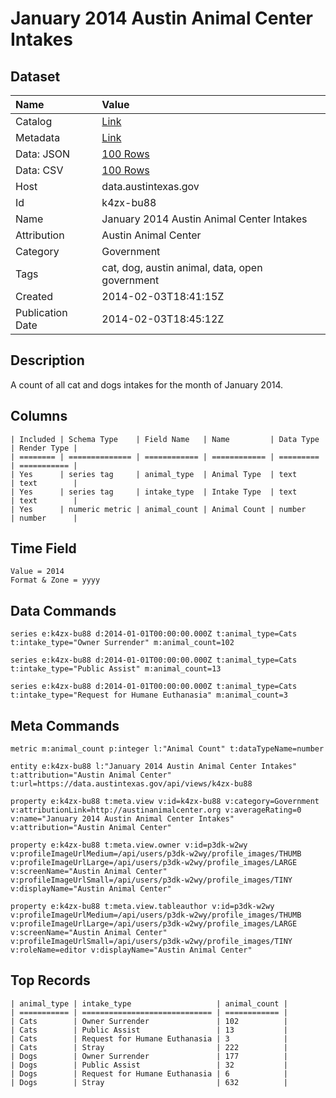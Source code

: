 # January 2014 Austin Animal Center Intakes

## Dataset

| Name | Value |
| :--- | :---- |
| Catalog | [Link](https://catalog.data.gov/dataset/january-2014-austin-animal-center-intakes) |
| Metadata | [Link](https://data.austintexas.gov/api/views/k4zx-bu88) |
| Data: JSON | [100 Rows](https://data.austintexas.gov/api/views/k4zx-bu88/rows.json?max_rows=100) |
| Data: CSV | [100 Rows](https://data.austintexas.gov/api/views/k4zx-bu88/rows.csv?max_rows=100) |
| Host | data.austintexas.gov |
| Id | k4zx-bu88 |
| Name | January 2014 Austin Animal Center Intakes |
| Attribution | Austin Animal Center |
| Category | Government |
| Tags | cat, dog, austin animal, data, open government |
| Created | 2014-02-03T18:41:15Z |
| Publication Date | 2014-02-03T18:45:12Z |

## Description

A count of all cat and dogs intakes for the month of January 2014.

## Columns

```ls
| Included | Schema Type    | Field Name   | Name         | Data Type | Render Type |
| ======== | ============== | ============ | ============ | ========= | =========== |
| Yes      | series tag     | animal_type  | Animal Type  | text      | text        |
| Yes      | series tag     | intake_type  | Intake Type  | text      | text        |
| Yes      | numeric metric | animal_count | Animal Count | number    | number      |
```

## Time Field

```ls
Value = 2014
Format & Zone = yyyy
```

## Data Commands

```ls
series e:k4zx-bu88 d:2014-01-01T00:00:00.000Z t:animal_type=Cats t:intake_type="Owner Surrender" m:animal_count=102

series e:k4zx-bu88 d:2014-01-01T00:00:00.000Z t:animal_type=Cats t:intake_type="Public Assist" m:animal_count=13

series e:k4zx-bu88 d:2014-01-01T00:00:00.000Z t:animal_type=Cats t:intake_type="Request for Humane Euthanasia" m:animal_count=3
```

## Meta Commands

```ls
metric m:animal_count p:integer l:"Animal Count" t:dataTypeName=number

entity e:k4zx-bu88 l:"January 2014 Austin Animal Center Intakes" t:attribution="Austin Animal Center" t:url=https://data.austintexas.gov/api/views/k4zx-bu88

property e:k4zx-bu88 t:meta.view v:id=k4zx-bu88 v:category=Government v:attributionLink=http://austinanimalcenter.org v:averageRating=0 v:name="January 2014 Austin Animal Center Intakes" v:attribution="Austin Animal Center"

property e:k4zx-bu88 t:meta.view.owner v:id=p3dk-w2wy v:profileImageUrlMedium=/api/users/p3dk-w2wy/profile_images/THUMB v:profileImageUrlLarge=/api/users/p3dk-w2wy/profile_images/LARGE v:screenName="Austin Animal Center" v:profileImageUrlSmall=/api/users/p3dk-w2wy/profile_images/TINY v:displayName="Austin Animal Center"

property e:k4zx-bu88 t:meta.view.tableauthor v:id=p3dk-w2wy v:profileImageUrlMedium=/api/users/p3dk-w2wy/profile_images/THUMB v:profileImageUrlLarge=/api/users/p3dk-w2wy/profile_images/LARGE v:screenName="Austin Animal Center" v:profileImageUrlSmall=/api/users/p3dk-w2wy/profile_images/TINY v:roleName=editor v:displayName="Austin Animal Center"
```

## Top Records

```ls
| animal_type | intake_type                   | animal_count | 
| =========== | ============================= | ============ | 
| Cats        | Owner Surrender               | 102          | 
| Cats        | Public Assist                 | 13           | 
| Cats        | Request for Humane Euthanasia | 3            | 
| Cats        | Stray                         | 222          | 
| Dogs        | Owner Surrender               | 177          | 
| Dogs        | Public Assist                 | 32           | 
| Dogs        | Request for Humane Euthanasia | 6            | 
| Dogs        | Stray                         | 632          | 
```